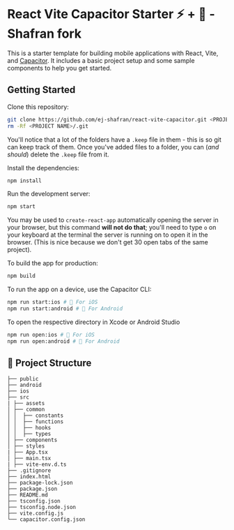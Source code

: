 # React Vite Capacitor Starter :zap: + 📱 - Shafran fork

This is a starter template for building mobile applications with React, Vite, and [Capacitor](https://capacitorjs.com). It includes a basic project setup and some sample components to help you get started.

## Getting Started

Clone this repository:

```bash
git clone https://github.com/ej-shafran/react-vite-capacitor.git <PROJECT NAME>
rm -Rf <PROJECT NAME>/.git
```

You'll notice that a lot of the folders have a `.keep` file in them - this is so git can keep track of them. Once you've added files to a folder, you can (_and should_) delete the `.keep` file from it.

Install the dependencies:

```bash
npm install
```

Run the development server:

```bash
npm start
```

You may be used to `create-react-app` automatically opening the server in your browser, but this command **will not do that**; you'll need to type `o` on your keyboard at the terminal the server is running on to open it in the browser. (This is nice because we don't get 30 open tabs of the same project).

To build the app for production:

```bash
npm build
```

To run the app on a device, use the Capacitor CLI:

```bash
npm run start:ios # 🍎 For iOS
npm run start:android # 🤖 For Android
```

To open the respective directory in Xcode or Android Studio

```bash
npm run open:ios # 🍎 For iOS
npm run open:android # 🤖 For Android
```

## 📁 Project Structure

```any
├── public
├── android
├── ios
├── src
| ├── assets
│ ├── common
│ │  ├── constants
│ │  ├── functions
│ │  ├── hooks
│ │  ├── types
│ ├── components
│ ├── styles
| ├── App.tsx
│ ├── main.tsx
| ├── vite-env.d.ts
├── .gitignore
├── index.html
├── package-lock.json
├── package.json
├── README.md
├── tsconfig.json
├── tsconfig.node.json
├── vite.config.js
└── capacitor.config.json
```
